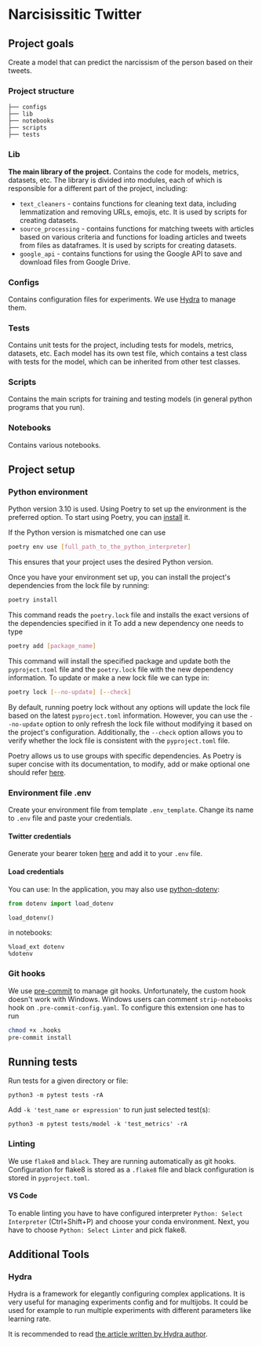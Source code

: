 # Narcisissitic Twitter

## Project goals

Create a model that can predict the narcissism of the person based on their tweets.

### Project structure
```
├── configs
├── lib
├── notebooks
├── scripts
├── tests
```

### Lib
**The main library of the project.** Contains the code for models, metrics, datasets, etc. 
The library is divided into modules, each of which is responsible for a different part of the project, including:
- `text_cleaners` - contains functions for cleaning text data, including lemmatization and removing URLs, emojis, etc. It is used by scripts for creating datasets.
- `source_processing` - contains functions for matching tweets with articles based on various criteria and functions for loading articles and tweets from files as dataframes. It is used by scripts for creating datasets.
- `google_api` - contains functions for using the Google API to save and download files from Google Drive.

### Configs
Contains configuration files for experiments. We use [Hydra](https://hydra.cc/docs/intro/) to manage them.

### Tests
Contains unit tests for the project, including tests for models, metrics, datasets, etc. Each model has its own test file, which contains a test class with tests for the model, which can be inherited from other test classes.

### Scripts
Contains the main scripts for training and testing models (in general python programs that you run).

### Notebooks
Contains various notebooks.

## Project setup

### Python environment
Python version 3.10 is used. Using Poetry to set up the environment is the preferred option. 
To start using Poetry, you can [install](https://python-poetry.org/docs/#installing-with-the-official-installer) it.

If the Python version is mismatched one can use 
```sh
poetry env use [full_path_to_the_python_interpreter]
```
This ensures that your project uses the desired Python version.

Once you have your environment set up, you can install the project's dependencies from the lock file by running:
```sh
poetry install
```
This command reads the `poetry.lock` file and installs the exact versions of the dependencies specified in it
To add a new dependency one needs to type
```sh
poetry add [package_name]
```
This command will install the specified package and update both the `pyproject.toml` file and the `poetry.lock` file with the new dependency information.
To update or make a new lock file we can type in:
```sh
poetry lock [--no-update] [--check]
```
By default, running poetry lock without any options will update the lock file based on the latest `pyproject.toml` information. However, you can use the `--no-update` option to only refresh the lock file without modifying it based on the project's configuration. Additionally, the `--check` option allows you to verify whether the lock file is consistent with the `pyproject.toml` file.

Poetry allows us to use groups with specific dependencies. As Poetry is super concise with its documentation, to modify, add or make optional one should refer [here](https://python-poetry.org/docs/master/managing-dependencies/).

### Environment file .env
Create your environment file from template `.env_template`. Change its name to `.env` file and paste your credentials.

#### Twitter credentials
Generate your bearer token [here](https://developer.twitter.com/en/portal/dashboard) and add it to your `.env` file.

#### Load credentials
You can use:
In the application, you may also use [python-dotenv](https://pypi.org/project/python-dotenv/):
```python
from dotenv import load_dotenv

load_dotenv()
```
in notebooks:
```jupyter
%load_ext dotenv
%dotenv
```

### Git hooks
We use [pre-commit](https://pre-commit.com/) to manage git hooks. Unfortunately, the custom hook doesn't work with Windows.
Windows users can comment `strip-notebooks` hook on `.pre-commit-config.yaml`.
To configure this extension one has to run
```sh
chmod +x .hooks
pre-commit install
```

## Running tests
Run tests for a given directory or file:
```
python3 -m pytest tests -rA
```
Add `-k 'test_name or expression'` to run just selected test(s):
```
python3 -m pytest tests/model -k 'test_metrics' -rA
```

### Linting
We use `flake8` and `black`. They are running automatically as git hooks.
Configuration for flake8 is stored as a `.flake8` file and black configuration is stored in `pyproject.toml`.

#### VS Code
To enable linting you have to have configured interpreter 
```Python: Select Interpreter``` (Ctrl+Shift+P) and choose your conda environment. Next, you have to choose ```Python: Select Linter``` and pick flake8.  

## Additional Tools
### Hydra
Hydra is a framework for elegantly configuring complex applications. It is very useful for managing experiments config and for multijobs.
It could be used for example to run multiple experiments with different parameters like learning rate.

It is recommended to read [the article written by Hydra author](https://medium.com/pytorch/hydra-a-fresh-look-at-configuration-for-machine-learning-projects-50583186b710).
